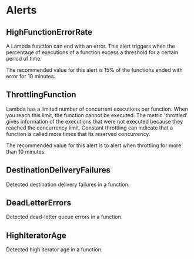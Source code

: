 # Alerts
## HighFunctionErrorRate
A Lambda function can end with an error.
This alert triggers when the percentage of executions of a function excess a threshold for a certain period of time.

The recommended value for this alert is 15% of the functions ended with error for 10 minutes.

## ThrottlingFunction
Lambda has a limited number of concurrent executions per function.
When you reach this limit, the function cannot be executed. The metric 'throttled' gives information of the executions that were not executed because they reached the concurrency limit.
Constant throttling can indicate that a function is called more times that its reserved concurrency.

The recommended value for this alert is to alert when throttling for more than 10 minutes.

## DestinationDeliveryFailures
Detected destination delivery failures in a function.

## DeadLetterErrors
Detected dead-letter queue errors in a function.

## HighIteratorAge
Detected high iterator age in a function.
